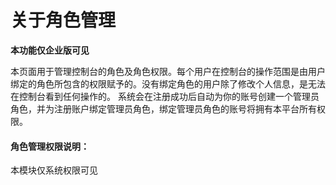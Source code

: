 # 关于角色管理

**本功能仅企业版可见**

本页面用于管理控制台的角色及角色权限。每个用户在控制台的操作范围是由用户绑定的角色所包含的权限赋予的。没有绑定角色的用户除了修改个人信息，是无法在控制台看到任何操作的。
系统会在注册成功后自动为你的账号创建一个管理员角色，并为注册账户绑定管理员角色，绑定管理员角色的账号将拥有本平台所有权限。

#### 角色管理权限说明：
本模块仅系统权限可见
<!-- 查看角色：包含角色管理菜单的查看权限，角色管理页面列表的查看查询权限
新增角色:  包含角色管理页面新增角色功能权限
编辑角色：包含角色管理页面列表编辑及修改权限功能权限
删除角色：包含角色管理页面单个/批量删除角色功能权限 -->
